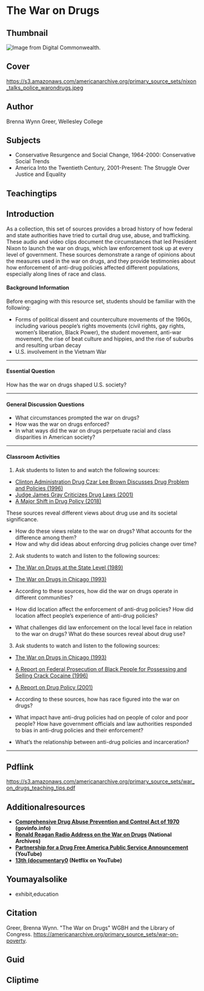 # The War on Drugs

## Thumbnail

![Image from Digital Commonwealth.](https://s3.amazonaws.com/americanarchive.org/primary_source_sets/nixon_talks_police_warondrugs.jpeg "Image from Digital Commonwealth.")

## Cover
https://s3.amazonaws.com/americanarchive.org/primary_source_sets/nixon_talks_police_warondrugs.jpeg

## Author

Brenna Wynn Greer, Wellesley College

## Subjects

- Conservative Resurgence and Social Change, 1964-2000: Conservative Social Trends
- America Into the Twentieth Century, 2001-Present: The Struggle Over Justice and Equality



## Teachingtips

## Introduction

As a collection, this set of sources provides a broad history of how federal and state authorities have tried to curtail drug use, abuse, and trafficking. These audio and video clips document the circumstances that led President Nixon to launch the war on drugs, which law enforcement took up at every level of government. These sources demonstrate a range of opinions about the measures used in the war on drugs, and they provide testimonies about how enforcement of anti-drug policies affected different populations, especially along lines of race and class.  

#### Background Information

Before engaging with this resource set, students should be familiar with the following:
- Forms of political dissent and counterculture movements of the 1960s, including various people’s rights movements (civil rights, gay rights, women’s liberation, Black Power), the student movement, anti-war movement, the rise of beat culture and hippies, and the rise of suburbs and resulting urban decay
- U.S. involvement in the Vietnam War




<hr>

#### Essential Question 

How has the war on drugs shaped U.S. society? 

<hr>

#### General Discussion Questions

- What circumstances prompted the war on drugs?
- How was the war on drugs enforced?
- In what ways did the war on drugs perpetuate racial and class disparities in American society?




<hr>

#### Classroom Activities

1) Ask students to listen to and watch the following sources:   

- [Clinton Administration Drug Czar Lee Brown Discusses Drug Problem and Policies (1996)](/primary_source_sets/war-on-drugs/6-529-th8bg2jq4s)
- [Judge James Gray Criticizes Drug Laws (2001)](/primary_source_sets/war-on-drugs/8-16-3x83j39b24)
- [A Major Shift in Drug Policy (2018)](/primary_source_sets/war-on-drugs/9-525-804xg9gf2)

These sources reveal different views about drug use and its societal significance. 
- How do these views relate to the war on drugs?  What accounts for the difference among them? 
- How and why did ideas about enforcing drug policies change over time?   



2) Ask students to watch and listen to the following sources: 


- [The War on Drugs at the State Level (1989)](/primary_source_sets/war-on-drugs/3-29-56zw3z50)
- [The War on Drugs in Chicago (1993)](/primary_source_sets/war-on-drugs/4-526-x639z91v3n)


- According to these sources, how did the  war on drugs operate in different communities? 
- How did location affect the enforcement of anti-drug policies? How did location affect people’s experience of anti-drug policies?
- What challenges did law enforcement on the local level face in relation to the war on drugs? What do these sources reveal about drug use?


3) Ask students to watch and listen to the following sources:
      

- [The War on Drugs in Chicago  (1993)](/primary_source_sets/war-on-drugs/4-526-x639z91v3n)
- [A Report on Federal Prosecution of Black People for Possessing and Selling Crack Cocaine (1996)](/primary_source_sets/war-on-drugs/5-507-s17sn01w0f)
- [A Report on Drug Policy (2001)](/primary_source_sets/war-on-drugs/7-259-m61bpj86)

- According to these sources, how has race figured into the war on drugs? 
- What impact have anti-drug policies had on people of color and poor people? How have government officials and law authorities responded to bias in anti-drug policies and their enforcement? 
- What’s the relationship between anti-drug policies and incarceration? 


<hr>

## Pdflink

https://s3.amazonaws.com/americanarchive.org/primary_source_sets/war_on_drugs_teaching_tips.pdf

## Additionalresources


- **[Comprehensive Drug Abuse Prevention and Control Act of 1970](https://www.govinfo.gov/content/pkg/STATUTE-84/pdf/STATUTE-84-Pg1236.pdf#page=7) (govinfo.info)**
- **[Ronald Reagan Radio Address on the War on Drugs](https://catalog.archives.gov/id/117700433) (National Archives)** 
- **[Partnership for a Drug Free America Public Service Announcement](https://www.youtube.com/watch?v=GOnENVylxPI) (YouTube)** 
- **[13th (documentary0](https://www.youtube.com/watch?v=krfcq5pF8u8) (Netflix on YouTube)** 



## Youmayalsolike
- exhibit,education

## Citation

Greer, Brenna Wynn. "The War on Drugs" WGBH and the Library of Congress. https://americanarchive.org/primary_source_sets/war-on-poverty.

## Guid
## Cliptime
